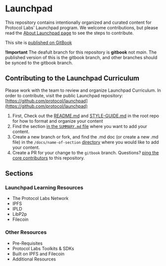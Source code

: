 # Launchpad
This repository contains intentionally organized and curated content for Protocol Labs' Launchpad program.
We welcome contributions, but please read the [About Launchpad page](docs/about-launchpad.md) to see the steps to contribute.

This site is [published on GitBook](https://app.gitbook.com/o/-L_E2woSLfhpBp2IPz9k/s/dJC0yfHL6n4VMktmNXWq/)

**!Important** The deafult branch for this repository is **gitbook** not _main_. The published version of this is the gitbook branch, and other branches should be synced to the gitbook branch.

## Contributing to the Launchpad Curriculum

Please work with the team to review and organize Launchpad Curriculum. In order to contribute, visit the public Launchpad repository: [https://github.com/protocol/launchpad](https://github.com/protocol/launchpad)

1. First, Check out the [README.md](../README.md) and [STYLE-GUIDE.md](../STYLE-GUIDE.md) in the root repo for how to format and organize your content
2. Find the section [in the `SUMMARY.md` file](../SUMMARY.md) where you want to add your content.
3. Create a new branch or fork, and find the .md doc (or create a new .md file) in the `/docs/name-of-section` [directory](https://github.com/protocol/launchpad/tree/gitbook/docs) where you would like to add your content.
4. Create a PR for your change to the `gitbook` branch. Questions? [ping the core contributors](https://github.com/protocol/launchpad/graphs/contributors) to this repository.

## Sections

### Launchpad Learning Resources
* The Protocol Labs Network
* IPFS
* IPLD
* LibP2p
* Filecoin

### Other Resources
* Pre-Requisites
* Protocol Labs Toolkits & SDKs
* Built on IPFS and Filecoin
* Additional Resources
